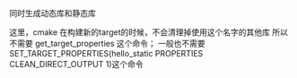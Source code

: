 同时生成动态库和静态库

这里，cmake 在构建新的target的时候，不会清理掉使用这个名字的其他库
所以不需要 get_target_properties 这个命令；
一般也不需要 SET_TARGET_PROPERTIES(hello_static PROPERTIES CLEAN_DIRECT_OUTPUT 1)这个命令